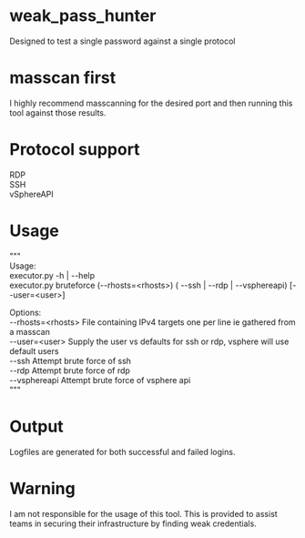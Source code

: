 # weak_pass_hunter
Designed to test a single password against a single protocol

# masscan first
I highly recommend masscanning for the desired port and then running this tool against those results.  

# Protocol support
RDP  
SSH  
vSphereAPI  

# Usage
"""  
Usage:   
  executor.py -h | --help  
  executor.py bruteforce (--rhosts=\<rhosts\>) ( --ssh | --rdp | --vsphereapi) [--user=\<user\>]  

Options:  
  --rhosts=\<rhosts\>   File containing IPv4 targets one per line ie gathered from a masscan  
  --user=\<user\>       Supply the user vs defaults for ssh or rdp, vsphere will use default users  
  --ssh                 Attempt brute force of ssh  
  --rdp                 Attempt brute force of rdp  
  --vsphereapi          Attempt brute force of vsphere api  
"""  

# Output
Logfiles are generated for both successful and failed logins.

# Warning
I am not responsible for the usage of this tool.  This is provided to assist teams in securing their infrastructure by finding weak credentials.  
